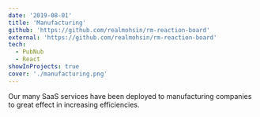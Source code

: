 ```yaml
---
date: '2019-08-01'
title: 'Manufacturing'
github: 'https://github.com/realmohsin/rm-reaction-board'
external: 'https://github.com/realmohsin/rm-reaction-board'
tech:
  - PubNub
  - React
showInProjects: true
cover: './manufacturing.png'
---
```


Our many SaaS services have been deployed to manufacturing companies to great effect in increasing efficiencies.
